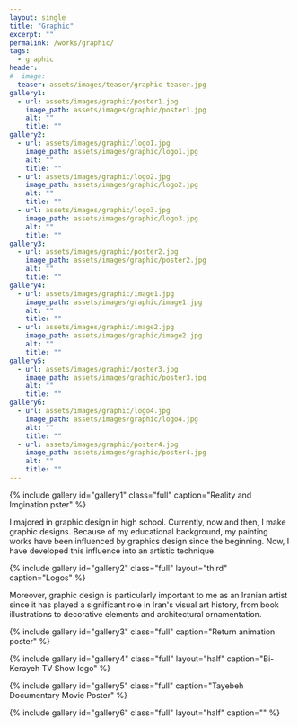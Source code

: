 ```yaml
---
layout: single
title: "Graphic"
excerpt: ""
permalink: /works/graphic/
tags:
  - graphic
header:
#  image: 
  teaser: assets/images/teaser/graphic-teaser.jpg 
gallery1:
  - url: assets/images/graphic/poster1.jpg
    image_path: assets/images/graphic/poster1.jpg
    alt: ""
    title: ""
gallery2:
  - url: assets/images/graphic/logo1.jpg
    image_path: assets/images/graphic/logo1.jpg
    alt: ""
    title: ""
  - url: assets/images/graphic/logo2.jpg
    image_path: assets/images/graphic/logo2.jpg
    alt: ""
    title: ""
  - url: assets/images/graphic/logo3.jpg
    image_path: assets/images/graphic/logo3.jpg
    alt: ""
    title: ""
gallery3:	
  - url: assets/images/graphic/poster2.jpg
    image_path: assets/images/graphic/poster2.jpg
    alt: ""
    title: ""
gallery4:
  - url: assets/images/graphic/image1.jpg
    image_path: assets/images/graphic/image1.jpg
    alt: ""
    title: ""
  - url: assets/images/graphic/image2.jpg
    image_path: assets/images/graphic/image2.jpg
    alt: ""
    title: ""	
gallery5:
  - url: assets/images/graphic/poster3.jpg
    image_path: assets/images/graphic/poster3.jpg
    alt: ""
    title: ""
gallery6:
  - url: assets/images/graphic/logo4.jpg
    image_path: assets/images/graphic/logo4.jpg
    alt: ""
    title: ""
  - url: assets/images/graphic/poster4.jpg
    image_path: assets/images/graphic/poster4.jpg
    alt: ""
    title: ""	
---
```


{% include gallery id="gallery1" class="full" caption="Reality and Imgination pster" %}

I majored in graphic design in high school. Currently, now and then, I make graphic designs. Because of my educational background, my painting works have been influenced by graphics design since the beginning. Now, I have developed this influence into an artistic technique.

{% include gallery id="gallery2" class="full" layout="third" caption="Logos" %}

Moreover, graphic design is particularly important to me as an Iranian artist since it has played a significant role in Iran's visual art history, from book illustrations to decorative elements and architectural ornamentation.

{% include gallery id="gallery3" class="full" caption="Return animation poster" %}

{% include gallery id="gallery4" class="full" layout="half" caption="Bi-Kerayeh TV Show logo" %}

{% include gallery id="gallery5" class="full" caption="Tayebeh Documentary Movie Poster" %}

{% include gallery id="gallery6" class="full" layout="half" caption="" %}